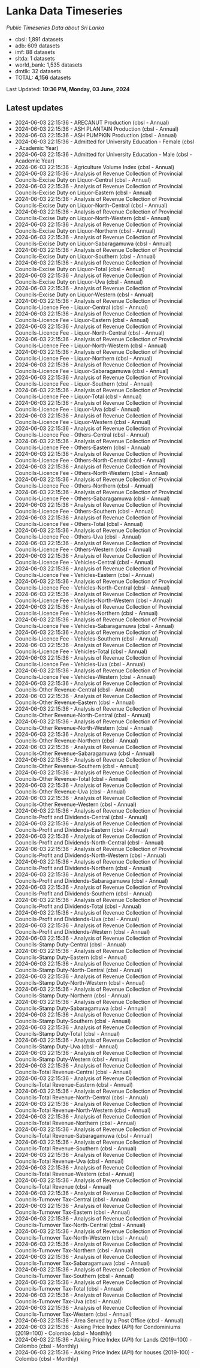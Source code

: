 # Lanka Data Timeseries
*Public Timeseries Data about Sri Lanka*

* cbsl: 1,891 datasets
* adb: 609 datasets
* imf: 88 datasets
* sltda: 1 datasets
* world_bank: 1,535 datasets
* dmtlk: 32 datasets
* TOTAL: **4,156** datasets

Last Updated: **10:36 PM, Monday, 03 June, 2024**

## Latest updates

* 2024-06-03 22:15:36 - ARECANUT Production (cbsl - Annual)
* 2024-06-03 22:15:36 - ASH PLANTAIN Production (cbsl - Annual)
* 2024-06-03 22:15:36 - ASH PUMPKIN Production (cbsl - Annual)
* 2024-06-03 22:15:36 - Admitted for University Education - Female (cbsl - Academic Year)
* 2024-06-03 22:15:36 - Admitted for University Education - Male (cbsl - Academic Year)
* 2024-06-03 22:15:36 - Agriculture Volume Index (cbsl - Annual)
* 2024-06-03 22:15:36 - Analysis of Revenue Collection of Provincial Councils-Excise Duty on Liquor-Central (cbsl - Annual)
* 2024-06-03 22:15:36 - Analysis of Revenue Collection of Provincial Councils-Excise Duty on Liquor-Eastern (cbsl - Annual)
* 2024-06-03 22:15:36 - Analysis of Revenue Collection of Provincial Councils-Excise Duty on Liquor-North-Central (cbsl - Annual)
* 2024-06-03 22:15:36 - Analysis of Revenue Collection of Provincial Councils-Excise Duty on Liquor-North-Western (cbsl - Annual)
* 2024-06-03 22:15:36 - Analysis of Revenue Collection of Provincial Councils-Excise Duty on Liquor-Northern (cbsl - Annual)
* 2024-06-03 22:15:36 - Analysis of Revenue Collection of Provincial Councils-Excise Duty on Liquor-Sabaragamuwa (cbsl - Annual)
* 2024-06-03 22:15:36 - Analysis of Revenue Collection of Provincial Councils-Excise Duty on Liquor-Southern (cbsl - Annual)
* 2024-06-03 22:15:36 - Analysis of Revenue Collection of Provincial Councils-Excise Duty on Liquor-Total (cbsl - Annual)
* 2024-06-03 22:15:36 - Analysis of Revenue Collection of Provincial Councils-Excise Duty on Liquor-Uva (cbsl - Annual)
* 2024-06-03 22:15:36 - Analysis of Revenue Collection of Provincial Councils-Excise Duty on Liquor-Western (cbsl - Annual)
* 2024-06-03 22:15:36 - Analysis of Revenue Collection of Provincial Councils-Licence Fee - Liquor-Central (cbsl - Annual)
* 2024-06-03 22:15:36 - Analysis of Revenue Collection of Provincial Councils-Licence Fee - Liquor-Eastern (cbsl - Annual)
* 2024-06-03 22:15:36 - Analysis of Revenue Collection of Provincial Councils-Licence Fee - Liquor-North-Central (cbsl - Annual)
* 2024-06-03 22:15:36 - Analysis of Revenue Collection of Provincial Councils-Licence Fee - Liquor-North-Western (cbsl - Annual)
* 2024-06-03 22:15:36 - Analysis of Revenue Collection of Provincial Councils-Licence Fee - Liquor-Northern (cbsl - Annual)
* 2024-06-03 22:15:36 - Analysis of Revenue Collection of Provincial Councils-Licence Fee - Liquor-Sabaragamuwa (cbsl - Annual)
* 2024-06-03 22:15:36 - Analysis of Revenue Collection of Provincial Councils-Licence Fee - Liquor-Southern (cbsl - Annual)
* 2024-06-03 22:15:36 - Analysis of Revenue Collection of Provincial Councils-Licence Fee - Liquor-Total (cbsl - Annual)
* 2024-06-03 22:15:36 - Analysis of Revenue Collection of Provincial Councils-Licence Fee - Liquor-Uva (cbsl - Annual)
* 2024-06-03 22:15:36 - Analysis of Revenue Collection of Provincial Councils-Licence Fee - Liquor-Western (cbsl - Annual)
* 2024-06-03 22:15:36 - Analysis of Revenue Collection of Provincial Councils-Licence Fee - Others-Central (cbsl - Annual)
* 2024-06-03 22:15:36 - Analysis of Revenue Collection of Provincial Councils-Licence Fee - Others-Eastern (cbsl - Annual)
* 2024-06-03 22:15:36 - Analysis of Revenue Collection of Provincial Councils-Licence Fee - Others-North-Central (cbsl - Annual)
* 2024-06-03 22:15:36 - Analysis of Revenue Collection of Provincial Councils-Licence Fee - Others-North-Western (cbsl - Annual)
* 2024-06-03 22:15:36 - Analysis of Revenue Collection of Provincial Councils-Licence Fee - Others-Northern (cbsl - Annual)
* 2024-06-03 22:15:36 - Analysis of Revenue Collection of Provincial Councils-Licence Fee - Others-Sabaragamuwa (cbsl - Annual)
* 2024-06-03 22:15:36 - Analysis of Revenue Collection of Provincial Councils-Licence Fee - Others-Southern (cbsl - Annual)
* 2024-06-03 22:15:36 - Analysis of Revenue Collection of Provincial Councils-Licence Fee - Others-Total (cbsl - Annual)
* 2024-06-03 22:15:36 - Analysis of Revenue Collection of Provincial Councils-Licence Fee - Others-Uva (cbsl - Annual)
* 2024-06-03 22:15:36 - Analysis of Revenue Collection of Provincial Councils-Licence Fee - Others-Western (cbsl - Annual)
* 2024-06-03 22:15:36 - Analysis of Revenue Collection of Provincial Councils-Licence Fee - Vehicles-Central (cbsl - Annual)
* 2024-06-03 22:15:36 - Analysis of Revenue Collection of Provincial Councils-Licence Fee - Vehicles-Eastern (cbsl - Annual)
* 2024-06-03 22:15:36 - Analysis of Revenue Collection of Provincial Councils-Licence Fee - Vehicles-North-Central (cbsl - Annual)
* 2024-06-03 22:15:36 - Analysis of Revenue Collection of Provincial Councils-Licence Fee - Vehicles-North-Western (cbsl - Annual)
* 2024-06-03 22:15:36 - Analysis of Revenue Collection of Provincial Councils-Licence Fee - Vehicles-Northern (cbsl - Annual)
* 2024-06-03 22:15:36 - Analysis of Revenue Collection of Provincial Councils-Licence Fee - Vehicles-Sabaragamuwa (cbsl - Annual)
* 2024-06-03 22:15:36 - Analysis of Revenue Collection of Provincial Councils-Licence Fee - Vehicles-Southern (cbsl - Annual)
* 2024-06-03 22:15:36 - Analysis of Revenue Collection of Provincial Councils-Licence Fee - Vehicles-Total (cbsl - Annual)
* 2024-06-03 22:15:36 - Analysis of Revenue Collection of Provincial Councils-Licence Fee - Vehicles-Uva (cbsl - Annual)
* 2024-06-03 22:15:36 - Analysis of Revenue Collection of Provincial Councils-Licence Fee - Vehicles-Western (cbsl - Annual)
* 2024-06-03 22:15:36 - Analysis of Revenue Collection of Provincial Councils-Other Revenue-Central (cbsl - Annual)
* 2024-06-03 22:15:36 - Analysis of Revenue Collection of Provincial Councils-Other Revenue-Eastern (cbsl - Annual)
* 2024-06-03 22:15:36 - Analysis of Revenue Collection of Provincial Councils-Other Revenue-North-Central (cbsl - Annual)
* 2024-06-03 22:15:36 - Analysis of Revenue Collection of Provincial Councils-Other Revenue-North-Western (cbsl - Annual)
* 2024-06-03 22:15:36 - Analysis of Revenue Collection of Provincial Councils-Other Revenue-Northern (cbsl - Annual)
* 2024-06-03 22:15:36 - Analysis of Revenue Collection of Provincial Councils-Other Revenue-Sabaragamuwa (cbsl - Annual)
* 2024-06-03 22:15:36 - Analysis of Revenue Collection of Provincial Councils-Other Revenue-Southern (cbsl - Annual)
* 2024-06-03 22:15:36 - Analysis of Revenue Collection of Provincial Councils-Other Revenue-Total (cbsl - Annual)
* 2024-06-03 22:15:36 - Analysis of Revenue Collection of Provincial Councils-Other Revenue-Uva (cbsl - Annual)
* 2024-06-03 22:15:36 - Analysis of Revenue Collection of Provincial Councils-Other Revenue-Western (cbsl - Annual)
* 2024-06-03 22:15:36 - Analysis of Revenue Collection of Provincial Councils-Profit and Dividends-Central (cbsl - Annual)
* 2024-06-03 22:15:36 - Analysis of Revenue Collection of Provincial Councils-Profit and Dividends-Eastern (cbsl - Annual)
* 2024-06-03 22:15:36 - Analysis of Revenue Collection of Provincial Councils-Profit and Dividends-North-Central (cbsl - Annual)
* 2024-06-03 22:15:36 - Analysis of Revenue Collection of Provincial Councils-Profit and Dividends-North-Western (cbsl - Annual)
* 2024-06-03 22:15:36 - Analysis of Revenue Collection of Provincial Councils-Profit and Dividends-Northern (cbsl - Annual)
* 2024-06-03 22:15:36 - Analysis of Revenue Collection of Provincial Councils-Profit and Dividends-Sabaragamuwa (cbsl - Annual)
* 2024-06-03 22:15:36 - Analysis of Revenue Collection of Provincial Councils-Profit and Dividends-Southern (cbsl - Annual)
* 2024-06-03 22:15:36 - Analysis of Revenue Collection of Provincial Councils-Profit and Dividends-Total (cbsl - Annual)
* 2024-06-03 22:15:36 - Analysis of Revenue Collection of Provincial Councils-Profit and Dividends-Uva (cbsl - Annual)
* 2024-06-03 22:15:36 - Analysis of Revenue Collection of Provincial Councils-Profit and Dividends-Western (cbsl - Annual)
* 2024-06-03 22:15:36 - Analysis of Revenue Collection of Provincial Councils-Stamp Duty-Central (cbsl - Annual)
* 2024-06-03 22:15:36 - Analysis of Revenue Collection of Provincial Councils-Stamp Duty-Eastern (cbsl - Annual)
* 2024-06-03 22:15:36 - Analysis of Revenue Collection of Provincial Councils-Stamp Duty-North-Central (cbsl - Annual)
* 2024-06-03 22:15:36 - Analysis of Revenue Collection of Provincial Councils-Stamp Duty-North-Western (cbsl - Annual)
* 2024-06-03 22:15:36 - Analysis of Revenue Collection of Provincial Councils-Stamp Duty-Northern (cbsl - Annual)
* 2024-06-03 22:15:36 - Analysis of Revenue Collection of Provincial Councils-Stamp Duty-Sabaragamuwa (cbsl - Annual)
* 2024-06-03 22:15:36 - Analysis of Revenue Collection of Provincial Councils-Stamp Duty-Southern (cbsl - Annual)
* 2024-06-03 22:15:36 - Analysis of Revenue Collection of Provincial Councils-Stamp Duty-Total (cbsl - Annual)
* 2024-06-03 22:15:36 - Analysis of Revenue Collection of Provincial Councils-Stamp Duty-Uva (cbsl - Annual)
* 2024-06-03 22:15:36 - Analysis of Revenue Collection of Provincial Councils-Stamp Duty-Western (cbsl - Annual)
* 2024-06-03 22:15:36 - Analysis of Revenue Collection of Provincial Councils-Total Revenue-Central (cbsl - Annual)
* 2024-06-03 22:15:36 - Analysis of Revenue Collection of Provincial Councils-Total Revenue-Eastern (cbsl - Annual)
* 2024-06-03 22:15:36 - Analysis of Revenue Collection of Provincial Councils-Total Revenue-North-Central (cbsl - Annual)
* 2024-06-03 22:15:36 - Analysis of Revenue Collection of Provincial Councils-Total Revenue-North-Western (cbsl - Annual)
* 2024-06-03 22:15:36 - Analysis of Revenue Collection of Provincial Councils-Total Revenue-Northern (cbsl - Annual)
* 2024-06-03 22:15:36 - Analysis of Revenue Collection of Provincial Councils-Total Revenue-Sabaragamuwa (cbsl - Annual)
* 2024-06-03 22:15:36 - Analysis of Revenue Collection of Provincial Councils-Total Revenue-Southern (cbsl - Annual)
* 2024-06-03 22:15:36 - Analysis of Revenue Collection of Provincial Councils-Total Revenue-Uva (cbsl - Annual)
* 2024-06-03 22:15:36 - Analysis of Revenue Collection of Provincial Councils-Total Revenue-Western (cbsl - Annual)
* 2024-06-03 22:15:36 - Analysis of Revenue Collection of Provincial Councils-Total Revenue (cbsl - Annual)
* 2024-06-03 22:15:36 - Analysis of Revenue Collection of Provincial Councils-Turnover Tax-Central (cbsl - Annual)
* 2024-06-03 22:15:36 - Analysis of Revenue Collection of Provincial Councils-Turnover Tax-Eastern (cbsl - Annual)
* 2024-06-03 22:15:36 - Analysis of Revenue Collection of Provincial Councils-Turnover Tax-North-Central (cbsl - Annual)
* 2024-06-03 22:15:36 - Analysis of Revenue Collection of Provincial Councils-Turnover Tax-North-Western (cbsl - Annual)
* 2024-06-03 22:15:36 - Analysis of Revenue Collection of Provincial Councils-Turnover Tax-Northern (cbsl - Annual)
* 2024-06-03 22:15:36 - Analysis of Revenue Collection of Provincial Councils-Turnover Tax-Sabaragamuwa (cbsl - Annual)
* 2024-06-03 22:15:36 - Analysis of Revenue Collection of Provincial Councils-Turnover Tax-Southern (cbsl - Annual)
* 2024-06-03 22:15:36 - Analysis of Revenue Collection of Provincial Councils-Turnover Tax-Total (cbsl - Annual)
* 2024-06-03 22:15:36 - Analysis of Revenue Collection of Provincial Councils-Turnover Tax-Uva (cbsl - Annual)
* 2024-06-03 22:15:36 - Analysis of Revenue Collection of Provincial Councils-Turnover Tax-Western (cbsl - Annual)
* 2024-06-03 22:15:36 - Area Served by a Post Office (cbsl - Annual)
* 2024-06-03 22:15:36 - Asking Price Index (API) for Condominiums (2019=100) - Colombo (cbsl - Monthly)
* 2024-06-03 22:15:36 - Asking Price Index (API) for Lands (2019=100) - Colombo (cbsl - Monthly)
* 2024-06-03 22:15:36 - Asking Price Index (API) for houses (2019-100) - Colombo (cbsl - Monthly)